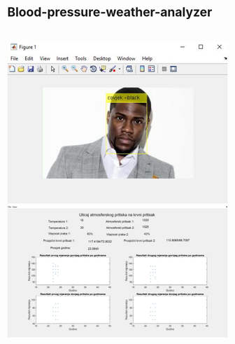 # Blood-pressure-weather-analyzer

<br/>

![alt text](https://raw.githubusercontent.com/hannabojadzic/Color-based-skin-classification-and-detection/master/slika1.JPG)
![alt text](https://raw.githubusercontent.com/hannabojadzic/Blood-pressure-weather-analyzer/master/pritisakPoGodinama.JPG)
